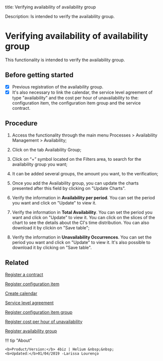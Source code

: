 title: Verifying availability of availability group

Description: Is intended to verify the availability group.
# Verifying availability of availability group

This functionality is intended to verify the availability group.

## Before getting started

- [x] Previous registration of the availability group. 
- [x] It's also necessary to link the calendar, the service level agreement of type "availability" and the cost per hour of unavailability to the: configuration item, the configuration item group and the service contract.

## Procedure

1.  Access the functionality through the main menu Processes \> Availability
    Management \> Availability;

2.  Click on the tab Availability Group;

3.  Click on “+” symbol located on the Filters area, to search for the availability group
    you want;

4.  It can be added several groups, the amount you want, to the verification;

6.  Once you add the Availability group, you can update the charts presented after this field by clicking on "Update Charts".

5.  Verify the information in **Availability per period**. You can set the period you want and click on "Update" to view it. 

6.  Verify the information in **Total Availability**. You can set the period you want and click on "Update" to view it. You can click on the slices of the chart to see the details about the CI's time distribution. You can also download it by clickin on "Save table";

7.  Verify the information in **Unavailability Occurrences**. You can set the period you want and click on "Update" to view it. It's also possible to download it by clicking on "Save table".

Related
-----------

 [Register a contract](/en-us/4biz-helium/additional-features/contract-management/use/register-contract.html)  

 [Register configuration item](/en-us/4biz-helium/processes/configuration/use/register-CI.html) 
 
 [Create calendar](/en-us/4biz-helium/platform-administration/time/create-calendar.html) 

 [Service level agreement](/en-us/4biz-helium/processes/service-level/use/service-level-agreement.html)  

 [Register configuration item group](/en-us/4biz-helium/processes/configuration/configuration/register-configuration-item-group.html) 

 [Register cost per hour of unavailability](/en-us/4biz-helium/processes/configuration/use/cost-per-hour-unavailability.html)   

 [Register availability group](/en-us/4biz-helium/processes/availability/configuration/register-availability-group.html) 


!!! tip "About"

    <b>Product/Version:</b> 4biz | Helium &nbsp;&nbsp;
    <b>Updated:</b>01/04/2019 -Larissa Lourenço

